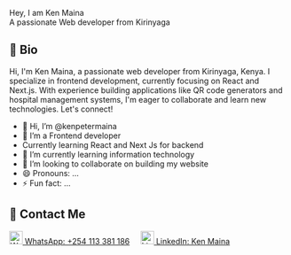 Hey, I am Ken Maina  
A passionate Web developer from Kirinyaga

## 👤 Bio

Hi, I'm Ken Maina, a passionate web developer from Kirinyaga, Kenya. I specialize in frontend development, currently focusing on React and Next.js. With experience building applications like QR code generators and hospital management systems, I'm eager to collaborate and learn new technologies. Let's connect!

- 👋 Hi, I’m @kenpetermaina
- 👀 I’m a Frontend developer
- Currently learning React and Next Js for backend
- 🌱 I’m currently learning information technology
- 💞️ I’m looking to collaborate on building my website
- 😄 Pronouns: ...
- ⚡ Fun fact: ...

## 📱 Contact Me

[<img src="https://cdn.jsdelivr.net/gh/simple-icons/simple-icons/icons/whatsapp.svg" alt="WhatsApp" width="24"/> WhatsApp: +254 113 381 186](https://wa.me/254113381186)
&nbsp; &nbsp;
[<img src="https://cdn.jsdelivr.net/gh/simple-icons/simple-icons/icons/linkedin.svg" alt="LinkedIn" width="24"/> LinkedIn: Ken Maina](https://www.linkedin.com/in/ken-maina)

<!---
kenpetermaina/kenpetermaina is a ✨ special ✨ repository because its `README.md` (this file) appears on your GitHub profile.
You can click the Preview link to take a look at your changes.
-->